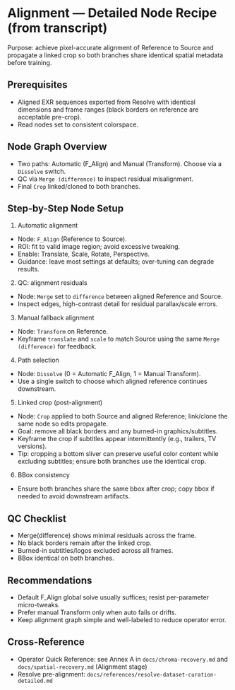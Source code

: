 # Alignment — Detailed Node Recipe (from transcript)

Purpose: achieve pixel-accurate alignment of Reference to Source and propagate a linked crop so both branches share identical spatial metadata before training.

## Prerequisites
- Aligned EXR sequences exported from Resolve with identical dimensions and frame ranges (black borders on reference are acceptable pre-crop).
- Read nodes set to consistent colorspace.

## Node Graph Overview
- Two paths: Automatic (F_Align) and Manual (Transform). Choose via a `Dissolve` switch.
- QC via `Merge (difference)` to inspect residual misalignment.
- Final `Crop` linked/cloned to both branches.

## Step-by-Step Node Setup

1) Automatic alignment
- Node: `F_Align` (Reference to Source).
- ROI: fit to valid image region; avoid excessive tweaking.
- Enable: Translate, Scale, Rotate, Perspective.
- Guidance: leave most settings at defaults; over-tuning can degrade results.

2) QC: alignment residuals
- Node: `Merge` set to `difference` between aligned Reference and Source.
- Inspect edges, high-contrast detail for residual parallax/scale errors.

3) Manual fallback alignment
- Node: `Transform` on Reference.
- Keyframe `translate` and `scale` to match Source using the same `Merge (difference)` for feedback.

4) Path selection
- Node: `Dissolve` (0 = Automatic F_Align, 1 = Manual Transform).
- Use a single switch to choose which aligned reference continues downstream.

5) Linked crop (post-alignment)
- Node: `Crop` applied to both Source and aligned Reference; link/clone the same node so edits propagate.
- Goal: remove all black borders and any burned-in graphics/subtitles.
- Keyframe the crop if subtitles appear intermittently (e.g., trailers, TV versions).
- Tip: cropping a bottom sliver can preserve useful color content while excluding subtitles; ensure both branches use the identical crop.

6) BBox consistency
- Ensure both branches share the same bbox after crop; copy bbox if needed to avoid downstream artifacts.

## QC Checklist
- Merge(difference) shows minimal residuals across the frame.
- No black borders remain after the linked crop.
- Burned-in subtitles/logos excluded across all frames.
- BBox identical on both branches.

## Recommendations
- Default F_Align global solve usually suffices; resist per-parameter micro-tweaks.
- Prefer manual Transform only when auto fails or drifts.
- Keep alignment graph simple and well-labeled to reduce operator error.

## Cross-Reference
- Operator Quick Reference: see Annex A in `docs/chroma-recovery.md` and `docs/spatial-recovery.md` (Alignment stage)
- Resolve pre-alignment: `docs/references/resolve-dataset-curation-detailed.md`
